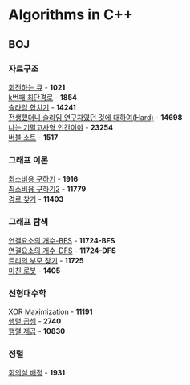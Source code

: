 # Algorithms in C++

## BOJ
### 자료구조
[회전하는 큐](https://github.com/wayandway/algorithms-cpp/blob/master/Data-Structures/1021.cpp) - **1021** <br>
[k번째 최단경로](https://github.com/wayandway/algorithms-cpp/blob/master/Data-Structures/1854.cpp) - **1854** <br>
[슬라임 합치기](https://github.com/wayandway/algorithms-cpp/blob/master/Data-Structures/14241.cpp) - **14241** <br>
[전생했더니 슬라임 연구자였던 것에 대하여(Hard)](https://github.com/wayandway/algorithms-cpp/blob/master/Data-Structures/14698.cpp) - **14698** <br>
[나는 기말고사형 인간이야](https://github.com/wayandway/algorithms-cpp/blob/master/Data-Structures/23254.cpp) - **23254** <br>
[버블 소트](https://github.com/wayandway/algorithms-cpp/blob/master/Data-Structures/1517.cpp) - **1517** <br>

### 그래프 이론
[최소비용 구하기](https://github.com/wayandway/algorithms-cpp/blob/master/Graph/1916.cpp) - **1916** <br>
[최소비용 구하기2](https://github.com/wayandway/algorithms-cpp/blob/master/Graph/11779.cpp) - **11779** <br>
[경로 찾기](https://github.com/wayandway/algorithms-cpp/blob/master/Graph/11403.cpp) - **11403** <br>

### 그래프 탐색
[연결요소의 개수-BFS](https://github.com/wayandway/algorithms-cpp/blob/master/Graph/11724_BFS.cpp) - **11724-BFS** <br>
[연결요소의 개수-DFS](https://github.com/wayandway/algorithms-cpp/blob/master/Graph/11724_DFS.cpp) - **11724-DFS** <br>
[트리의 부모 찾기](https://github.com/wayandway/algorithms-cpp/blob/master/Graph/11725.cpp) - **11725** <br>
[미친 로봇](https://github.com/wayandway/algorithms-cpp/blob/master/Graph/1405.cpp) - **1405** <br>

### 선형대수학
[XOR Maximization](https://github.com/wayandway/algorithms-cpp/blob/master/Linear-Algebra/11191.cpp) - **11191** <br>
[행렬 곱셈](https://github.com/wayandway/algorithms-cpp/blob/master/Linear-Algebra/2740.cpp) - **2740** <br>
[행렬 제곱](https://github.com/wayandway/algorithms-cpp/blob/master/Linear-Algebra/10830.cpp) - **10830** <br>

### 정렬
[회의실 배정](https://github.com/wayandway/algorithms-cpp/blob/master/Sorting/1931.cpp) - **1931** <br>